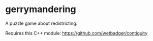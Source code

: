 # gerrymandering

A puzzle game about redistricting.

Requires this C++ module: https://github.com/wetbadger/contiguity
